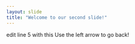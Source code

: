 ```yaml
---
layout: slide
title: "Welcome to our second slide!"
---
```

edit line 5 with this
Use the left arrow to go back!
